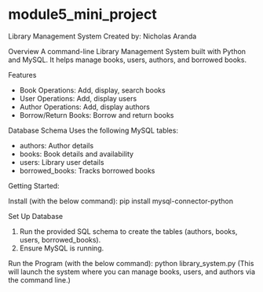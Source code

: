 # module5_mini_project

Library Management System
Created by: Nicholas Aranda

Overview
A command-line Library Management System built with Python and MySQL. It helps manage books, users, authors, and borrowed books.

Features
* Book Operations: Add, display, search books
* User Operations: Add, display users
* Author Operations: Add, display authors
* Borrow/Return Books: Borrow and return books

Database Schema
Uses the following MySQL tables:
* authors: Author details
* books: Book details and availability
* users: Library user details
* borrowed_books: Tracks borrowed books

Getting Started:

Install (with the below command):
pip install mysql-connector-python

Set Up Database
1. Run the provided SQL schema to create the tables (authors, books, users, borrowed_books).
2. Ensure MySQL is running.

Run the Program (with the below command):
python library_system.py
(This will launch the system where you can manage books, users, and authors via the command line.)
